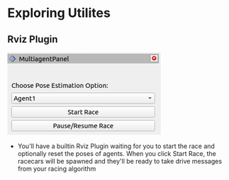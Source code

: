 # Exploring Utilites

## Rviz Plugin
<img src="../assets/rviz_plugin.png" />

- You'll have a builtin Rviz Plugin waiting for you to start the race and optionally reset the poses of agents. When you click Start Race, the racecars will be spawned and they'll be ready to take drive messages from your racing algorithm